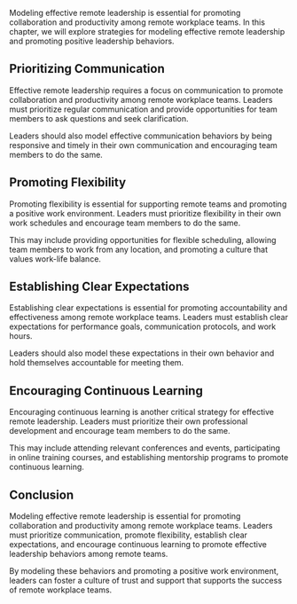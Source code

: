 
Modeling effective remote leadership is essential for promoting collaboration and productivity among remote workplace teams. In this chapter, we will explore strategies for modeling effective remote leadership and promoting positive leadership behaviors.

Prioritizing Communication
--------------------------

Effective remote leadership requires a focus on communication to promote collaboration and productivity among remote workplace teams. Leaders must prioritize regular communication and provide opportunities for team members to ask questions and seek clarification.

Leaders should also model effective communication behaviors by being responsive and timely in their own communication and encouraging team members to do the same.

Promoting Flexibility
---------------------

Promoting flexibility is essential for supporting remote teams and promoting a positive work environment. Leaders must prioritize flexibility in their own work schedules and encourage team members to do the same.

This may include providing opportunities for flexible scheduling, allowing team members to work from any location, and promoting a culture that values work-life balance.

Establishing Clear Expectations
-------------------------------

Establishing clear expectations is essential for promoting accountability and effectiveness among remote workplace teams. Leaders must establish clear expectations for performance goals, communication protocols, and work hours.

Leaders should also model these expectations in their own behavior and hold themselves accountable for meeting them.

Encouraging Continuous Learning
-------------------------------

Encouraging continuous learning is another critical strategy for effective remote leadership. Leaders must prioritize their own professional development and encourage team members to do the same.

This may include attending relevant conferences and events, participating in online training courses, and establishing mentorship programs to promote continuous learning.

Conclusion
----------

Modeling effective remote leadership is essential for promoting collaboration and productivity among remote workplace teams. Leaders must prioritize communication, promote flexibility, establish clear expectations, and encourage continuous learning to promote effective leadership behaviors among remote teams.

By modeling these behaviors and promoting a positive work environment, leaders can foster a culture of trust and support that supports the success of remote workplace teams.
